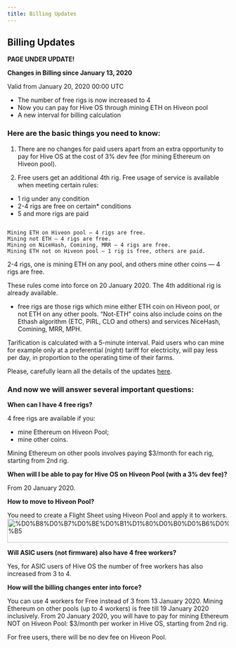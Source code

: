 ```yaml
---
title: Billing Updates
---
```


## Billing Updates

**PAGE UNDER UPDATE!**

**Changes in Billing since January 13, 2020**

Valid from January 20, 2020 00:00 UTC

- The number of free rigs is now increased to 4
- Now you can pay for Hive OS through mining ETH on Hiveon pool
- A new interval for billing calculation

### Here are the basic things you need to know:
1. There are no changes for paid users apart from an extra opportunity to pay for Hive OS at the cost of 3% dev fee (for mining Ethereum on Hiveon pool).

2. Free users get an additional 4th rig. Free usage of service is available when meeting certain rules:
- 1 rig under any condition
- 2-4 rigs are free on certain* conditions
- 5 and more rigs are paid

<pre><code>
Mining ETH on Hiveon pool — 4 rigs are free.
Mining not ETH — 4 rigs are free.
Mining on NiceHash, Comining, MRR — 4 rigs are free.
Mining ETH not on Hiveon pool — 1 rig is free, others are paid.
</code></pre>
2-4 rigs, one is mining ЕТН on any pool, and others mine other coins — 4 rigs are free.

These rules come into force on 20 January 2020. The 4th additional rig is already available.

- free rigs are those rigs which mine either ETH coin on Hiveon pool, or not ETH on any other pools. “Not-ETH” coins also include coins on the Ethash algorithm (ETC, PIRL, CLO and others) and services NiceHash, Comining, MRR, MPH.

Tarification is calculated with a 5-minute interval. Paid users who can mine for example only at a preferential (night) tariff for electricity, will pay less per day, in proportion to the operating time of their farms.

Please, carefully learn all the details of the updates <a href="https://medium.com/hiveon/hiveon-pool-important-updates-cd4f1be00f0a">here</a>.

### And now we will answer several important questions:
**When can I have 4 free rigs?**

4 free rigs are available if you:
- mine Ethereum on Hiveon Pool;
- mine other coins.

Mining Ethereum on other pools involves paying $3/month for each rig, starting from 2nd rig.

**When will I be able to pay for Hive OS on Hiveon Pool (with a 3% dev fee)?**

From 20 January 2020.

**How to move to Hiveon Pool?**

You need to create a Flight Sheet using Hiveon Pool and apply it to workers.
<img src="https://forum.hiveos.farm/uploads/default/optimized/2X/1/1f7a541db5bfd51646177568e86e9378533b67ec_2_690x54.png" alt="%D0%B8%D0%B7%D0%BE%D0%B1%D1%80%D0%B0%D0%B6%D0%B5%D0%BD%D0%B8%D0%B5" data-base62-sha1="4usT8G1zEa37bE6ukRnql3AuMJm" width="690" height="54" srcset="https://forum.hiveos.farm/uploads/default/optimized/2X/1/1f7a541db5bfd51646177568e86e9378533b67ec_2_690x54.png, https://forum.hiveos.farm/uploads/default/optimized/2X/1/1f7a541db5bfd51646177568e86e9378533b67ec_2_1035x81.png 1.5x, https://forum.hiveos.farm/uploads/default/original/2X/1/1f7a541db5bfd51646177568e86e9378533b67ec.png 2x" data-small-upload="https://forum.hiveos.farm/uploads/default/optimized/2X/1/1f7a541db5bfd51646177568e86e9378533b67ec_2_10x10.png">

**Will ASIC users (not firmware) also have 4 free workers?**

Yes, for ASIC users of Hive OS the number of free workers has also increased from 3 to 4.

**How will the billing changes enter into force?**

You can use 4 workers for Free instead of 3 from 13 January 2020. Mining Ethereum on other pools (up to 4 workers) is free till 19 January 2020 inclusively. From 20 January 2020, you will have to pay for mining Ethereum NOT on Hiveon Pool: $3/month per worker in Hive OS, starting from 2nd rig.

For free users, there will be no dev fee on Hiveon Pool.
